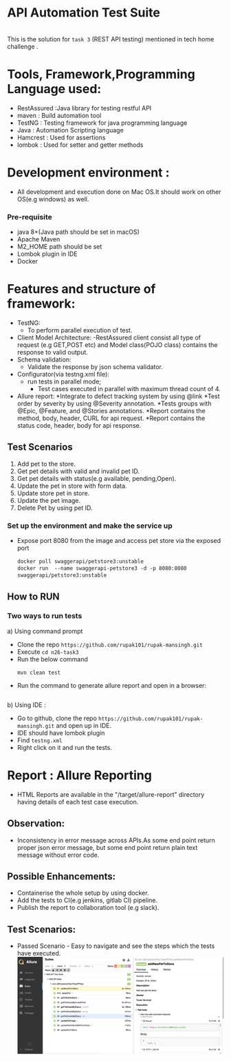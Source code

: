 # API Automation Test Suite

<br/>This is the solution for `task 3` (REST API testing) mentioned in tech home challenge .

# Tools, Framework,Programming Language used:

- RestAssured :Java library for testing restful API
- maven : Build automation tool
- TestNG : Testing framework for java programming language
- Java : Automation Scripting language
- Hamcrest : Used for assertions
- lombok : Used for setter and getter methods

# Development environment :

* All development and execution done on Mac OS.It should work on other OS(e.g windows) as well.

### Pre-requisite

- java 8+(Java path should be set in macOS)
- Apache Maven
- M2_HOME path should be set
- Lombok plugin in IDE
- Docker

# Features and structure of framework:

* TestNG:
    * To perform parallel execution of test.
* Client Model Architecture:
  -RestAssured client consist all type of request (e.g GET,POST etc) and Model class(POJO class) contains the response
  to valid output.
* Schema validation:
    * Validate the response by json schema validator.
* Configurator(via testng.xml file):
    * run tests in parallel mode;
        - Test cases executed in parallel with maximum thread count of 4.
* Allure report:
  *Integrate to defect tracking system by using @link
  *Test order by severity by using @Severity annotation.
  *Tests groups with @Epic, @Feature, and @Stories annotations.
  *Report contains the method, body, header, CURL for api request.
  *Report contains the status code, header, body for api response.

## Test Scenarios

1. Add pet to the store.
2. Get pet details with valid and invalid pet ID.
3. Get pet details with status(e.g available, pending,Open).
4. Update the pet in store with form data.
5. Update store pet in store.
6. Update the pet image.
7. Delete Pet by using pet ID.

### Set up the environment and make the service up

* Expose port 8080 from the image and access pet store via the exposed port
   ```
   docker pull swaggerapi/petstore3:unstable
   docker run  --name swaggerapi-petstore3 -d -p 8080:8080 swaggerapi/petstore3:unstable
   ```

## How to RUN

### Two ways to run tests

a) Using command prompt

- Clone the repo `https://github.com/rupak101/rupak-mansingh.git`
- Execute `cd n26-task3`
- Run the below command
  ```
  mvn clean test
  ```
- Run the command to generate allure report and open in a browser:
  ```bash mvn allure:serve
  ```

b) Using IDE :

- Go to github, clone the repo `https://github.com/rupak101/rupak-mansingh.git` and open up in IDE.
- IDE should have lombok plugin
- Find `testng.xml`
- Right click on it and run the tests.

# Report : Allure Reporting

- HTML Reports are available in the "/target/allure-report" directory having details of each test case execution.

## Observation:

* Inconsistency in error message across APIs.As some end point return proper json error message, 
  but some end point return plain text message without error code.

## Possible Enhancements:

* Containerise the whole setup by using docker.
* Add the tests to CI(e.g jenkins, gitlab CI) pipeline.
* Publish the report to collaboration tool (e.g slack).

## Test Scenarios:

- Passed Scenario - Easy to navigate and see the steps which the tests have executed.
  ![Test Passed Report](allure_report.png)
